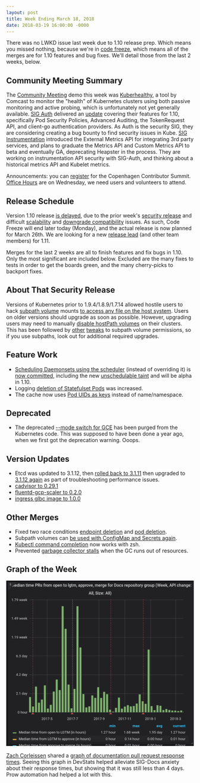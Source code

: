 ```yaml
---
layout: post
title: Week Ending March 18, 2018
date: 2018-03-19 16:00:00 -0000
---
```


There was no LWKD issue last week due to 1.10 release prep.  Which means you missed nothing, because we're in [code freeze](https://github.com/kubernetes/sig-release/blob/master/releases/release-1.10/release-1.10.md), which means all of the merges are for 1.10 features and bug fixes.  We'll detail those from the last 2 weeks, below.

## Community Meeting Summary

The [Community Meeting](https://docs.google.com/document/d/1VQDIAB0OqiSjIHI8AWMvSdceWhnz56jNpZrLs6o7NJY) demo this week was [Kuberhealthy](https://docs.google.com/presentation/d/1tL80i7VTBUlDs5KXy7TBZcHVX45lFST2cmmE3oyjYWc), a tool by Comcast to monitor the "health" of Kubernetes clusters using both passive monitoring and active probing, which is unfortunately not yet generally available.  [SIG Auth](https://github.com/kubernetes/community/tree/master/sig-auth)  delivered an [update](https://docs.google.com/document/d/1wyOkDwRDQetjTBeaPbJfkt1M8f_q3nxN5ta5v_OTfzA) covering their features for 1.10, specifically Pod Security Policies, Advanced Auditing, the TokenRequest API, and client-go authentication providers.  As Auth is the security SIG, they are considering creating a bug bounty to find security issues in Kube.  [SIG Instrumentation](https://github.com/kubernetes/community/tree/master/sig-instrumentation) introduced the External Metrics API for integrating 3rd party services, and plans to graduate the Metrics API and Custom Metrics API to beta and eventually GA, deprecating Heapster in the process.  They are working on instrumentation API security with SIG-Auth, and thinking about a historical metrics API and Kubelet metrics.

Announcements: you can [register](https://events.linuxfoundation.org/events/kubecon-cloudnativecon-europe-2018/co-located-events/kubernetes-contributor-summit/) for the Copenhagen Contributor Summit. [Office Hours](https://github.com/kubernetes/community/blob/master/events/office-hours.md) are on Wednesday, we need users and volunteers to attend.

## Release Schedule

Version 1.10 release [is delayed](https://github.com/kubernetes/sig-release/blob/master/releases/release-1.10/release-1.10.md), due to the prior week's [security release](https://github.com/kubernetes/kubernetes/blob/master/CHANGELOG-1.9.md/#v194) and difficult [scalability](https://github.com/kubernetes/kubernetes/issues/60589) and [downgrade compatibility](https://github.com/kubernetes/kubernetes/issues/60764) issues.  As such, Code Freeze will end later today (Monday), and the actual release is now planned for March 26th.  We are looking for a new [release lead](https://github.com/kubernetes/sig-release/blob/master/release-process-documentation/release-team-guides/release-lead.md) (and other team members) for 1.11.

Merges for the last 2 weeks are all to finish features and fix bugs in 1.10.  Only the most significant are included below.  Excluded are the many fixes to tests in order to get the boards green, and the many cherry-picks to backport fixes.

## About That Security Release

Versions of Kubernetes prior to 1.9.4/1.8.9/1.7.14 allowed hostile users to hack [subpath volume](https://kubernetes.io/docs/concepts/storage/volumes/#using-subpath) mounts [to access any file on the host system](https://github.com/kubernetes/kubernetes/issues/60813).  Users on older versions should upgrade as soon as possible.  However, upgrading users may need to manually [disable hostPath volumes](https://github.com/kubernetes/kubernetes/issues/61043) on their clusters.  This has been followed by [other](https://github.com/kubernetes/kubernetes/pull/61284) [tweaks](https://github.com/kubernetes/kubernetes/issues/61283) to subpath volume permissions, so if you use subpaths, look out for additional required upgrades.

## Feature Work

* [Scheduling Daemonsets using the scheduler](https://github.com/kubernetes/features/issues/548) (instead of overriding it) is [now committed](https://github.com/kubernetes/kubernetes/pull/59862), including the new [unschedulable taint](https://github.com/kubernetes/kubernetes/pull/61161) and will be alpha in 1.10.
* Logging [deletion of Statefulset Pods](https://github.com/kubernetes/kubernetes/pull/60579) was increased.
* The cache now uses [Pod UIDs as keys](https://github.com/kubernetes/kubernetes/pull/61069) instead of name/namespace.

## Deprecated

* The deprecated [--mode switch for GCE](https://github.com/kubernetes/kubernetes/pull/61203) has been purged from the Kubernetes code.  This was supposed to have been done a year ago, when we first got the deprecation warning.  Ooops.

## Version Updates

* Etcd was updated to 3.1.12, then [rolled back to 3.1.11](https://github.com/kubernetes/kubernetes/pull/60891) then upgraded to [3.1.12 again](https://github.com/kubernetes/kubernetes/pull/60998) as part of troubleshooting performance issues.
* [cadvisor to 0.29.1](https://github.com/kubernetes/kubernetes/pull/60867)
* [fluentd-gcp-scaler to 0.2.0](https://github.com/kubernetes/kubernetes/pull/61225)
* [ingress glbc image to 1.0.0](https://github.com/kubernetes/kubernetes/pull/61302)

## Other Merges

* Fixed two race conditions [endpoint deletion](https://github.com/kubernetes/kubernetes/pull/60856) and [pod deletion](https://github.com/kubernetes/kubernetes/pull/61071).
* Subpath volumes can [be used with ConfigMap and Secrets again](https://github.com/kubernetes/kubernetes/pull/61080).
* [Kubectl command completion](https://github.com/kubernetes/kubernetes/pull/61129) now works with zsh.
* Prevented [garbage collector stalls](https://github.com/kubernetes/kubernetes/pull/61201) when the GC runs out of resources.

## Graph of the Week

![graph of documentation PR response times](/2018/images/sig-docs-response-times.png)

[Zach Corleissen](https://github.com/zacharysarah) shared a [graph of documentation pull request response times](https://k8s.devstats.cncf.io/d/44/time-metrics?orgId=1&var-period=w&var-repogroup_name=Docs&var-repogroup=docs&var-apichange=All&var-size_name=All&var-size=all&var-full_name=Kubernetes).  Seeing this graph in DevStats helped alleviate SIG-Docs anxiety about their response times, but showing that it was still less than 4 days.  Prow automation had helped a lot with this.
